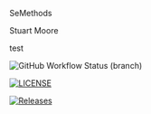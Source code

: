 SeMethods

Stuart Moore

test

![GitHub Workflow Status (branch)](https://img.shields.io/github/actions/workflow/status/Stuart-Moore-40623146/SoftwareMethods/main.yml?branch=master)

[![LICENSE](https://img.shields.io/github/license/Stuart-Moore-40623146/SoftwareMethods.svg?style=flat-square)](https://github.com/Stuart-Moore-40623146/SoftwareMethods/blob/master/LICENSE)

[![Releases](https://img.shields.io/github/release/Stuart-Moore-40623146/SoftwareMethods/all.svg?style=flat-square)](https://github.com/Stuart-Moore-40623146/SoftwareMethods/releases)

